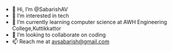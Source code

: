 - 👋 Hi, I’m @SabarishAV
- 👀 I’m interested in tech
- 🌱 I’m currently learning computer science at AWH Engineering College,Kuttikkattor
- 💞️ I’m looking to collaborate on coding
- 📫 Reach me at avsabarish@gmail.com

<!---
SabarishAV/SabarishAV is a ✨ special ✨ repository because its `README.md` (this file) appears on your GitHub profile.
You can click the Preview link to take a look at your changes.
--->
